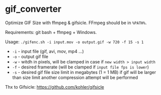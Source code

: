 # gif_converter
Optimize GIF Size with ffmpeg &amp; gifsicle. FFmpeg should be in `%PATH%`.

Requirements: git bash + ffmpeg + Windows.

Usage: `./gifenc.sh -i input.mov -o output.gif -w 720 -f 15 -s 1`
- `-i` - input file (gif, avi, mov, mp4 ...)
- `-o` - output gif file
- `-w` - witdh in pixels, will be clamped in case if `new width > input width`
- `-f` - desired framerate (will be clamped if `input file fps is lower`)
- `-s` - desired gif file size limit in megabytes (1 = 1 MB)
         if gif will be larger than size limit another compression attempt will be
         performed

Thx to Gifsicle: https://github.com/kohler/gifsicle
